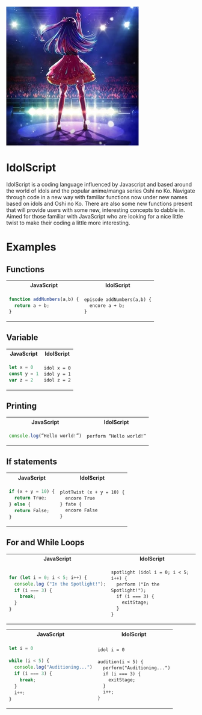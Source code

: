 ![Alt text](doc/logo.png)

# IdolScript

IdolScript is a coding language influenced by Javascript and based around the world of idols and the popular anime/manga series Oshi no Ko. Navigate through code in a new way with familiar functions now under new names based on idols and Oshi no Ko. There are also some new functions present that will provide users with some new, interesting concepts to dabble in. Aimed for those familiar with JavaScript who are looking for a nice little twist to make their coding a little more interesting.

# Examples


## Functions  ##

<table>
<tr> <th>JavaScript</th><th>IdolScript</th><tr>
</tr>
<td>

```javascript
function addNumbers(a,b) {
  return a + b;
}
```

</td>

<td>

```
episode addNumbers(a,b) {
  encore a + b;
}
```

</td>
</table>

## Variable  ##

<table>
<tr> <th>JavaScript</th><th>IdolScript</th><tr>
</tr>
<td>

```javascript
let x = 0
const y = 1
var z = 2
```

</td>

<td>

```
idol x = 0
idol y = 1
idol z = 2
```

</td>
</table>


## Printing ##

<table>
<tr> <th>JavaScript</th><th>IdolScript</th><tr>
</tr>
<td>

```javascript
console.log(“Hello world!”)
```

</td>

<td>

```
perform “Hello world!”
```

</td>
</table>

## If statements ##


<table>
<tr> <th>JavaScript</th><th>IdolScript</th><tr>
</tr>
<td>
    
```javascript
if (x + y = 10) {
  return True;
} else {
  return False;
}
```
</td>
<td>
    
```
plotTwist (x + y = 10) {
  encore True
} fate {
  encore False
} 
```
</td>
</table>


## For and While Loops ##


<table>
<tr> <th>JavaScript</th><th>IdolScript</th><tr>
</tr>
<td>
    
```javascript
for (let i = 0; i < 5; i++) {
  console.log ("In the Spotlight!");
  if (i === 3) {
    break;
  }
}
```
</td>
<td>
    
```
spotlight (idol i = 0; i < 5; i++) {
  perform ("In the Spotlight!");
  if (i === 3) {
    exitStage;
  }
}
```
</td>
</table>


<table>
<tr> <th>JavaScript</th><th>IdolScript</th><tr>
</tr>
<td>
    
```javascript
let i = 0

while (i < 5) {
  console.log("Auditioning...")
  if (i === 3) {
    break;
  }
  i++;
}
```
</td>
<td>
    
```
idol i = 0

audition(i < 5) {
  perform("Auditioning...")
  if (i === 3) {
    exitStage;
  }
  i++;
}
```
</td>
</table>




